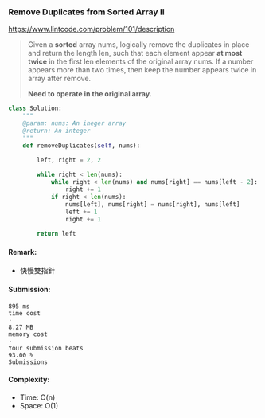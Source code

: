 ### Remove Duplicates from Sorted Array II
https://www.lintcode.com/problem/101/description
>Given a **sorted** array nums, logically remove the duplicates in place and return the length len, such that each element appear **at most twice** in the first len elements of the original array nums.
>If a number appears more than two times, then keep the number appears twice in array after remove.
>
>**Need to operate in the original array.**
```python
class Solution:
    """
    @param: nums: An ineger array
    @return: An integer
    """
    def removeDuplicates(self, nums):

        left, right = 2, 2
        
        while right < len(nums):
            while right < len(nums) and nums[right] == nums[left - 2]:
                right += 1
            if right < len(nums):
                nums[left], nums[right] = nums[right], nums[left]
                left += 1
                right += 1
                
        return left
```
#### Remark:
- 快慢雙指針
#### Submission:
```
895 ms
time cost
·
8.27 MB
memory cost
·
Your submission beats
93.00 %
Submissions

```
#### Complexity:
- Time: O(n)
- Space: O(1)
